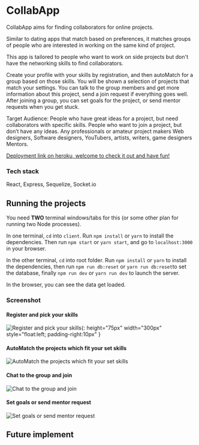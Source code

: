 # CollabApp

CollabApp aims for finding collaborators for online projects. 

Similar to dating apps that match based on preferences, it matches groups of people who are interested in working on the same kind of project. 

This app is tailored to people who want to work on side projects but don't have the networking skills to find collaborators.

Create your profile with your skills by registration, and then autoMatch for a group based on those skills. You will be shown a selection of projects that match your settings.
You can talk to the group members and get more information about this project, send a join request if everything goes well. After joining a group, you can set goals for the project, or send mentor requests when you get stuck.


Target Audience: People who have great ideas for a project, but need collaborators with specific skills. People who want to join a project, but don’t have any ideas. Any professionals or amateur project makers Web designers, Software designers, YouTubers, artists, writers, game designers Mentors.


[Deployment link on heroku, welcome to check it out and have fun!](https://rocky-coast-47563.herokuapp.com/)


### Tech stack
React, Express, Sequelize, Socket.io


## Running the projects

You need **TWO** terminal windows/tabs for this (or some other plan for running two Node processes).

In one terminal, `cd` into `client`. Run `npm install` or `yarn` to install the dependencies. Then run `npm start` or `yarn start`, and go to `localhost:3000` in your browser.

In the other terminal, `cd` into root folder. Run `npm install` or `yarn` to install the dependencies, then run `npm run db:reset` or `yarn run db:reset`to set the database, finally `npm run dev` or `yarn run dev` to launch the server.

In the browser, you can see the data get loaded.

### Screenshot
#### Register and pick your skills
![Register and pick your skills](https://github.com/Jessie-p05/Collab-App/blob/master/client/public/image/register.gif?raw=true){: height="75px" width="300px" style="float:left; padding-right:10px" }

#### AutoMatch the projects which fit your set skills
![AutoMatch the projects which fit your set skills](https://github.com/Jessie-p05/Collab-App/blob/master/client/public/image/autoMatch.gif?raw=true)
&nbsp;
&nbsp;
&nbsp;
&nbsp;
&nbsp;
&nbsp;
#### Chat to the group and join
![Chat to the group and join](https://github.com/Jessie-p05/Collab-App/blob/master/client/public/image/chat.gif?raw=true)
&nbsp;
&nbsp;
&nbsp;
&nbsp;
&nbsp;
&nbsp;
&nbsp;
#### Set goals or send mentor request
![Set goals or send mentor request](https://github.com/Jessie-p05/Collab-App/blob/master/client/public/image/goal%20and%20mentor.gif?raw=true)

## Future implement


